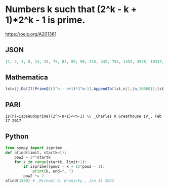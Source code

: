 # Numbers k such that \(2^k \- k \+ 1\)\*2^k \- 1 is prime\.
https://oeis.org/A201361
## JSON
```JSON
[1, 2, 3, 8, 14, 35, 75, 83, 89, 90, 215, 342, 753, 1452, 4578, 10337, 25580, 26381]
```
## Mathematica
```Mathematica
lst={};Do[If[PrimeQ[(2^n - n+1)*2^n-1],AppendTo[lst,n]],{n,10000}];lst
```
## PARI
```PARI
is(n)=ispseudoprime((2^n-n+1)<<n-1) \\ _Charles R Greathouse IV_, Feb 17 2017
```
## Python
```Python
from sympy import isprime
def afind(limit, startk=1):
    pow2 = 2**startk
    for k in range(startk, limit+1):
        if isprime((pow2 - k + 1)*pow2 - 1):
            print(k, end=", ")
        pow2 *= 2
afind(1500) # _Michael S. Branicky_, Jan 11 2022
```
